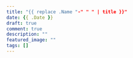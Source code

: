 ```yaml
---
title: "{{ replace .Name "-" " " | title }}"
date: {{ .Date }}
draft: true
comment: true
description: ""
featured_image: "" 
tags: []
---
```


